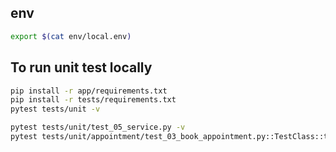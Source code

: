 ## env
```bash
export $(cat env/local.env)
```

## To run unit test locally
```bash
pip install -r app/requirements.txt
pip install -r tests/requirements.txt
pytest tests/unit -v

pytest tests/unit/test_05_service.py -v
pytest tests/unit/appointment/test_03_book_appointment.py::TestClass::test_unlimited_appts
```
